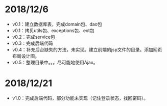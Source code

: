 # 2018/12/6

* v0.1：建立数据库表，完成domain包、dao包
* v0.1：拷贝utils包、exceptions包、ext包
* v0.2：完成service包
* v0.3：完成后端代码
* v0.4：补充后台缺失的方法，未实现。建立前端的jsp文件的目录。添加网页布局设计图。
* v0.5：整理目录中。。。尽可能地使用Ajax。

# 2018/12/21

* v1.0：完成后端代码，部分功能未实现（记住登录状态，找回密码）。

